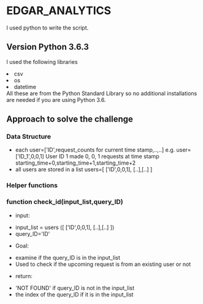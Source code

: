 # EDGAR_ANALYTICS

I used python to write the script.
## Version Python 3.6.3 
I used the following libraries 
<li>csv</li>
<li>os</li>
<li>datetime</li>
All these are from the Python Standard Library so no additional installations are needed if you are using Python 3.6.

## Approach to solve the challenge
### Data Structure
* each user=['ID',request_counts for current time stamp,..,..] e.g. user=['ID_1',0,0,1] User ID 1 made 0, 0, 1 requests at time stamp starting_time+0,starting_time+1,starting_time+2
* all users are stored in a list users=[ ['ID',0,0,1], [..],[..] ]

### Helper functions 
### function check_id(input_list,query_ID)
* input: 
- input_list = users ([ ['ID',0,0,1], [..],[..] ])
- query_ID='ID'
* Goal: 
- examine if the query_ID is in the input_list 
- Used to check if the upcoming request is from an existing user or not
* return:
- 'NOT FOUND' if query_ID is not in the input_list
- the index of the query_ID if it is in the input_list




